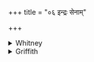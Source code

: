 +++
title = "०६ इन्द्रः सेनाम्"

+++

<details><summary>Whitney</summary>

### Translation
6. Let Indra confound the army; let the Maruts slay with force; let Agni  
take away its eyes; let it go back conquered.

### Notes
All the mss. read *índra*, vocative, at the beginning of the verse; but  
SPP's text, as well as ours, emends to *índraḥ s-;* and this the comm.  
also has. The comm. further in **c** *dhattām* instead of *dattām.*
</details>

<details><summary>Griffith</summary>

Let Indra daze their army. Let the Maruts slay it with their might. Let Agni take their eyes away, and let the conquered host retreat.
</details>
